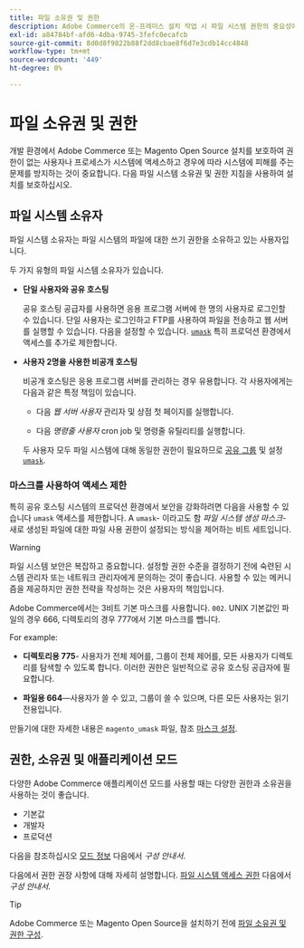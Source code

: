 ```yaml
---
title: 파일 소유권 및 권한
description: Adobe Commerce의 온-프레미스 설치 작업 시 파일 시스템 권한의 중요성에 대해 알아봅니다.
exl-id: a84784bf-afd6-4dba-9745-3fefc0ecafcb
source-git-commit: 8d0d8f9822b88f2dd8cbae8f6d7e3cdb14cc4848
workflow-type: tm+mt
source-wordcount: '449'
ht-degree: 0%

---
```


# 파일 소유권 및 권한

개발 환경에서 Adobe Commerce 또는 Magento Open Source 설치를 보호하여 권한이 없는 사용자나 프로세스가 시스템에 액세스하고 경우에 따라 시스템에 피해를 주는 문제를 방지하는 것이 중요합니다. 다음 파일 시스템 소유권 및 권한 지침을 사용하여 설치를 보호하십시오.

## 파일 시스템 소유자

파일 시스템 소유자는 파일 시스템의 파일에 대한 쓰기 권한을 소유하고 있는 사용자입니다.

두 가지 유형의 파일 시스템 소유자가 있습니다.

- **단일 사용자와 공유 호스팅**

  공유 호스팅 공급자를 사용하면 응용 프로그램 서버에 한 명의 사용자로 로그인할 수 있습니다. 단일 사용자는 로그인하고 FTP를 사용하여 파일을 전송하고 웹 서버를 실행할 수 있습니다. 다음을 설정할 수 있습니다. [`umask`](#restrict-access-with-a-umask) 특히 프로덕션 환경에서 액세스를 추가로 제한합니다.

- **사용자 2명을 사용한 비공개 호스팅**

  비공개 호스팅은 응용 프로그램 서버를 관리하는 경우 유용합니다. 각 사용자에게는 다음과 같은 특정 책임이 있습니다.

   - 다음 _웹 서버 사용자_ 관리자 및 상점 첫 페이지를 실행합니다.

   - 다음 _명령줄 사용자_ cron job 및 명령줄 유틸리티를 실행합니다.

  두 사용자 모두 파일 시스템에 대해 동일한 권한이 필요하므로 [공유 그룹](configure-permissions.md#set-ownership-and-permissions-for-two-users) 및 설정 [`umask`](#restrict-access-with-a-umask).

### 마스크를 사용하여 액세스 제한

특히 공유 호스팅 시스템의 프로덕션 환경에서 보안을 강화하려면 다음을 사용할 수 있습니다 `umask` 액세스를 제한합니다. A `umask`- 이라고도 함 _파일 시스템 생성 마스크_- 새로 생성된 파일에 대한 파일 사용 권한이 설정되는 방식을 제어하는 비트 세트입니다.

>[!WARNING]
>
>파일 시스템 보안은 복잡하고 중요합니다. 설정할 권한 수준을 결정하기 전에 숙련된 시스템 관리자 또는 네트워크 관리자에게 문의하는 것이 좋습니다. 사용할 수 있는 메커니즘을 제공하지만 권한 전략을 작성하는 것은 사용자의 책임입니다.

Adobe Commerce에서는 3비트 기본 마스크를 사용합니다. `002`. UNIX 기본값인 파일의 경우 666, 디렉토리의 경우 777에서 기본 마스크를 뺍니다.

For example:

- **디렉토리용 775**- 사용자가 전체 제어를, 그룹이 전체 제어를, 모든 사용자가 디렉토리를 탐색할 수 있도록 합니다. 이러한 권한은 일반적으로 공유 호스팅 공급자에 필요합니다.

- **파일용 664**—사용자가 쓸 수 있고, 그룹이 쓸 수 있으며, 다른 모든 사용자는 읽기 전용입니다.

만들기에 대한 자세한 내용은 `magento_umask` 파일, 참조 [마스크 설정](../../next-steps/set-umask.md).

## 권한, 소유권 및 애플리케이션 모드

다양한 Adobe Commerce 애플리케이션 모드를 사용할 때는 다양한 권한과 소유권을 사용하는 것이 좋습니다.

- 기본값
- 개발자
- 프로덕션

다음을 참조하십시오 [모드 정보](../../../configuration/bootstrap/application-modes.md) 다음에서 _구성 안내서_.

다음에서 권한 권장 사항에 대해 자세히 설명합니다. [파일 시스템 액세스 권한](../../../configuration/deployment/file-system-permissions.md) 다음에서 _구성 안내서_.

>[!TIP]
>
>Adobe Commerce 또는 Magento Open Source을 설치하기 전에 [파일 소유권 및 권한 구성](configure-permissions.md).
